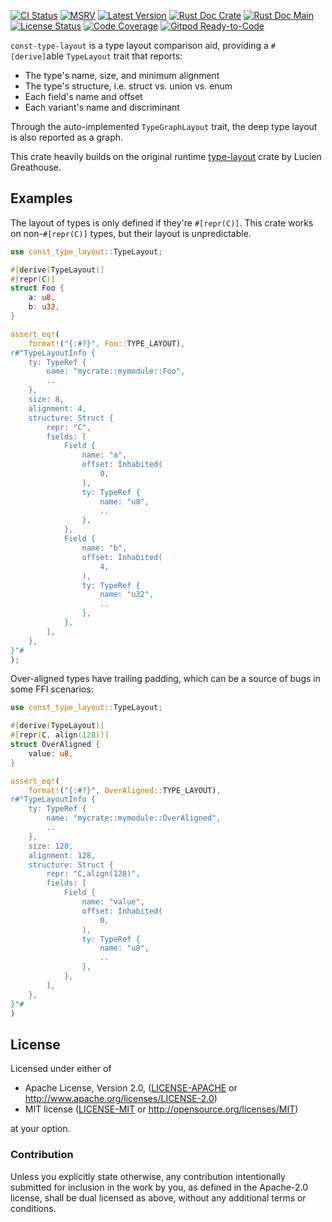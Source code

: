 [![CI Status]][workflow] [![MSRV]][repo] [![Latest Version]][crates.io] [![Rust Doc Crate]][docs.rs] [![Rust Doc Main]][docs] [![License Status]][fossa] [![Code Coverage]][codecov] [![Gitpod Ready-to-Code]][gitpod]

[CI Status]: https://img.shields.io/github/actions/workflow/status/juntyr/const-type-layout/ci.yml?branch=main
[workflow]: https://github.com/juntyr/const-type-layout/actions/workflows/ci.yml?query=branch%3Amain

[MSRV]: https://img.shields.io/badge/MSRV-1.75.0--nightly-orange
[repo]: https://github.com/juntyr/const-type-layout

[Latest Version]: https://img.shields.io/crates/v/const-type-layout
[crates.io]: https://crates.io/crates/const-type-layout

[Rust Doc Crate]: https://img.shields.io/docsrs/const-type-layout
[docs.rs]: https://docs.rs/const-type-layout/

[Rust Doc Main]: https://img.shields.io/badge/docs-main-blue
[docs]: https://juntyr.github.io/const-type-layout/const_type_layout

[License Status]: https://app.fossa.com/api/projects/custom%2B26490%2Fgithub.com%2Fjuntyr%2Fconst-type-layout.svg?type=shield
[fossa]: https://app.fossa.com/projects/custom%2B26490%2Fgithub.com%2Fjuntyr%2Fconst-type-layout?ref=badge_shield

[Code Coverage]: https://img.shields.io/codecov/c/github/juntyr/const-type-layout?token=J39WVBIMZX
[codecov]: https://codecov.io/gh/juntyr/const-type-layout

[Gitpod Ready-to-Code]: https://img.shields.io/badge/Gitpod-ready-blue?logo=gitpod
[gitpod]: https://gitpod.io/#https://github.com/juntyr/const-type-layout

`const-type-layout` is a type layout comparison aid, providing a `#[derive]`able `TypeLayout` trait
that reports:
- The type's name, size, and minimum alignment
- The type's structure, i.e. struct vs. union vs. enum
- Each field's name and offset
- Each variant's name and discriminant

Through the auto-implemented `TypeGraphLayout` trait, the deep type layout is also reported as a graph.

This crate heavily builds on the original runtime [type-layout](https://github.com/LPGhatguy/type-layout) crate by Lucien Greathouse.

## Examples

The layout of types is only defined if they're `#[repr(C)]`. This crate works on
non-`#[repr(C)]` types, but their layout is unpredictable.

```rust
use const_type_layout::TypeLayout;

#[derive(TypeLayout)]
#[repr(C)]
struct Foo {
    a: u8,
    b: u32,
}

assert_eq!(
    format!("{:#?}", Foo::TYPE_LAYOUT),
r#"TypeLayoutInfo {
    ty: TypeRef {
        name: "mycrate::mymodule::Foo",
        ..
    },
    size: 8,
    alignment: 4,
    structure: Struct {
        repr: "C",
        fields: [
            Field {
                name: "a",
                offset: Inhabited(
                    0,
                ),
                ty: TypeRef {
                    name: "u8",
                    ..
                },
            },
            Field {
                name: "b",
                offset: Inhabited(
                    4,
                ),
                ty: TypeRef {
                    name: "u32",
                    ..
                },
            },
        ],
    },
}"#
);
```

Over-aligned types have trailing padding, which can be a source of bugs in some
FFI scenarios:

```rust
use const_type_layout::TypeLayout;

#[derive(TypeLayout)]
#[repr(C, align(128))]
struct OverAligned {
    value: u8,
}

assert_eq!(
    format!("{:#?}", OverAligned::TYPE_LAYOUT),
r#"TypeLayoutInfo {
    ty: TypeRef {
        name: "mycrate::mymodule::OverAligned",
        ..
    },
    size: 128,
    alignment: 128,
    structure: Struct {
        repr: "C,align(128)",
        fields: [
            Field {
                name: "value",
                offset: Inhabited(
                    0,
                ),
                ty: TypeRef {
                    name: "u8",
                    ..
                },
            },
        ],
    },
}"#
)
```

## License

Licensed under either of

 * Apache License, Version 2.0, ([LICENSE-APACHE](LICENSE-APACHE) or http://www.apache.org/licenses/LICENSE-2.0)
 * MIT license ([LICENSE-MIT](LICENSE-MIT) or http://opensource.org/licenses/MIT)

at your option.

### Contribution
Unless you explicitly state otherwise, any contribution intentionally submitted for inclusion in the work by you, as defined in the Apache-2.0 license, shall be dual licensed as above, without any additional terms or conditions.

